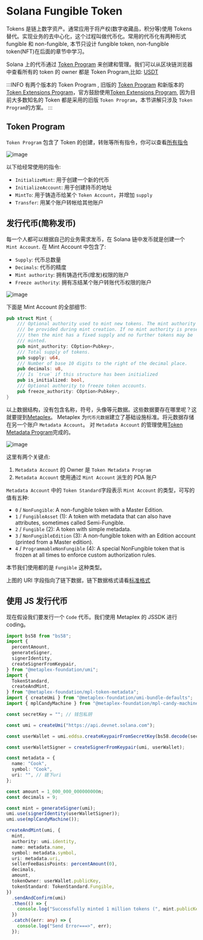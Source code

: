 # Solana Fungible Token

Tokens 是链上数字资产。通常应用于将产权(数字收藏品，积分等)使用 Tokens 替代。实现业务的去中心化，这个过程叫做代币化。常用的代币化有两种形式 fungible 和 non-fungible, 本节只设计 fungible token, non-fungible token(NFT)在后面的章节中学习。

Solana 上的代币通过 [Token Program](https://github.com/solana-labs/solana-program-library/tree/b1c44c171bc95e6ee74af12365cb9cbab68be76c/token/program) 来创建和管理。我们可以从区块链浏览器中查看所有的 token 的 owner 都是 Token Program,比如: [USDT](https://solscan.io/token/Es9vMFrzaCERmJfrF4H2FYD4KCoNkY11McCe8BenwNYB)

:::INFO
有两个版本的 Token Program , 旧版的 [Token Program](https://github.com/solana-labs/solana-program-library/tree/b1c44c171bc95e6ee74af12365cb9cbab68be76c/token/program) 和新版本的 [Token Extensions Program](https://github.com/solana-labs/solana-program-library/tree/b1c44c171bc95e6ee74af12365cb9cbab68be76c/token/program-2022)，官方鼓励使用[Token Extensions Program](https://github.com/solana-labs/solana-program-library/tree/b1c44c171bc95e6ee74af12365cb9cbab68be76c/token/program-2022), 因为目前大多数知名的 Token 都是采用的旧版 `Token Program`，本节讲解只涉及 `Token Program`的方案。
:::

## Token Program

`Token Program` 包含了 Token 的创建，转账等所有指令，你可以查看[所有指令](https://github.com/solana-labs/solana-program-library/blob/master/token/program/src/instruction.rs)

![image](/token-program.svg)

以下给经常使用的指令:

- `InitializeMint`: 用于创建一个新的代币
- `InitializeAccount`: 用于创建持币的地址
- `MintTo`: 用于铸造币给某个 `Token Account`，并增加 `supply`
- `Transfer`: 用某个账户转帐给其他账户

## 发行代币(简称发币)

每一个人都可以根据自己的业务需求发币，在 Solana 链中发币就是创建一个 `Mint Account`. 在 Mint Account 中包含了:

- `Supply`: 代币总数量
- `Decimals`: 代币的精度
- `Mint authority`: 拥有铸造代币(增发)权限的账户
- `Freeze authority`: 拥有冻结某个账户转账代币权限的账户

![image](/mint-account.svg)

下面是 Mint Account 的全部细节:

```rust
pub struct Mint {
    /// Optional authority used to mint new tokens. The mint authority may only
    /// be provided during mint creation. If no mint authority is present
    /// then the mint has a fixed supply and no further tokens may be
    /// minted.
    pub mint_authority: COption<Pubkey>,
    /// Total supply of tokens.
    pub supply: u64,
    /// Number of base 10 digits to the right of the decimal place.
    pub decimals: u8,
    /// Is `true` if this structure has been initialized
    pub is_initialized: bool,
    /// Optional authority to freeze token accounts.
    pub freeze_authority: COption<Pubkey>,
}
```

以上数据结构，没有包含名称，符号，头像等元数据。这些数据要存在哪里呢？这就要提到[Metaplex](https://www.metaplex.com)。
Metaplex 为`代币元数据`建立了基础设施标准。将元数据存储在另一个账户 `Metadata Account`。
对 `Metadata Account` 的管理使用[Token Metadata Program](https://docs.metaplex.com/programs/token-metadata/overview)完成的。

![image](/token-metadata-account.png)

这里有两个关键点:

1. `Metadata Account` 的 Owner 是 `Token Metadata Program`
2. `Metadata Account` 使用通过 `Mint Account` 派生的 PDA 账户

`Metadata Account` 中的 `Token Standard`字段表示 `Mint Account` 的类型，可写的值有五种:

- `0` / `NonFungible`: A non-fungible token with a Master Edition.
- `1` / `FungibleAsset` (1): A token with metadata that can also have attributes, sometimes called Semi-Fungible.
- `2` / `Fungible` (2): A token with simple metadata.
- `3` / `NonFungibleEdition` (3): A non-fungible token with an Edition account (printed from a Master edition).
- `4` / `ProgrammableNonFungible` (4): A special NonFungible token that is frozen at all times to enforce custom authorization rules.

本节我们使用都的是 `Fungible` 这种类型。

上图的 URI 字段指向了链下数据，链下数据格式请看[标准格式](https://developers.metaplex.com/token-metadata/token-standard)

## 使用 JS 发行代币

现在假设我们要发行一个 `Code` 代币。我们使用 Metaplex 的 JSSDK 进行 coding。

```typescript
import bs58 from "bs58";
import {
  percentAmount,
  generateSigner,
  signerIdentity,
  createSignerFromKeypair,
} from "@metaplex-foundation/umi";
import {
  TokenStandard,
  createAndMint,
} from "@metaplex-foundation/mpl-token-metadata";
import { createUmi } from "@metaplex-foundation/umi-bundle-defaults";
import { mplCandyMachine } from "@metaplex-foundation/mpl-candy-machine";

const secretKey = ""; // 钱包私钥

const umi = createUmi("https://api.devnet.solana.com");

const userWallet = umi.eddsa.createKeypairFromSecretKey(bs58.decode(secretKey));

const userWalletSigner = createSignerFromKeypair(umi, userWallet);

const metadata = {
  name: "Cook",
  symbol: "Cook",
  uri: "", // 链下uri
};

const amount = 1_000_000_000000000n;
const decimals = 9;

const mint = generateSigner(umi);
umi.use(signerIdentity(userWalletSigner));
umi.use(mplCandyMachine());

createAndMint(umi, {
  mint,
  authority: umi.identity,
  name: metadata.name,
  symbol: metadata.symbol,
  uri: metadata.uri,
  sellerFeeBasisPoints: percentAmount(0),
  decimals,
  amount,
  tokenOwner: userWallet.publicKey,
  tokenStandard: TokenStandard.Fungible,
})
  .sendAndConfirm(umi)
  .then(() => {
    console.log("Successfully minted 1 million tokens (", mint.publicKey, ")");
  })
  .catch((err: any) => {
    console.log("Send Error===>", err);
  });
```

